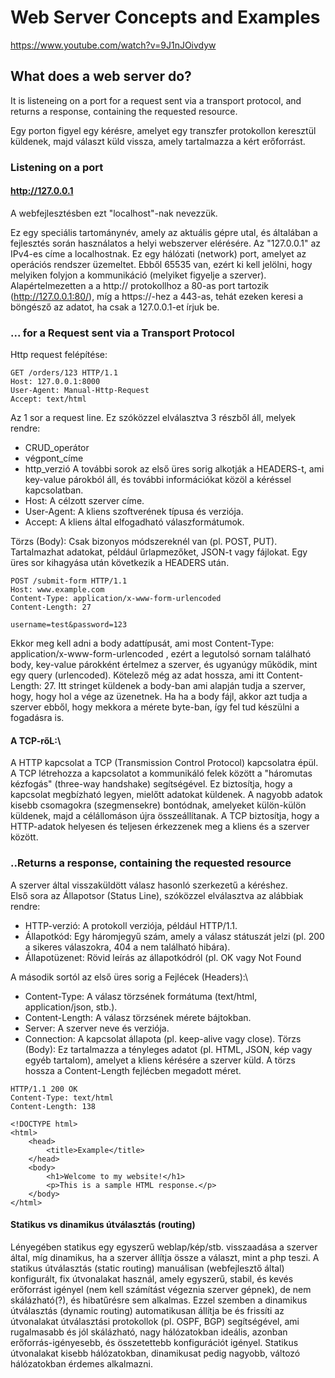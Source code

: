 # Web Server Concepts and Examples
https://www.youtube.com/watch?v=9J1nJOivdyw
## What does a web server do?
It is listeneing on a port for a request sent via a transport protocol, and returns a response, containing the requested resource.
 
Egy porton figyel egy kérésre, amelyet egy transzfer protokollon keresztül küldenek, majd választ küld vissza, amely tartalmazza a kért erőforrást.

### Listening on a port
 #### http://127.0.0.1 
 A webfejlesztésben ezt "localhost"-nak nevezzük.

Ez egy speciális tartománynév, amely az aktuális gépre utal, és általában a fejlesztés során használatos a helyi webszerver elérésére. Az "127.0.0.1" az IPv4-es címe a localhostnak.
Ez egy hálózati (network) port, amelyet az operációs rendszer üzemeltet. Ebből 65535 van, ezért ki kell jelölni, hogy melyiken folyjon a kommunikáció (melyiket figyelje a szerver).
Alapértelmezetten a a http:// protokollhoz a 80-as port tartozik (http://127.0.0.1:80/), míg a https://-hez a 443-as, tehát ezeken keresi a böngésző az adatot, ha csak a 127.0.0.1-et írjuk be.
### ... for a Request sent via a Transport Protocol
Http request felépítése:
~~~
GET /orders/123 HTTP/1.1 
Host: 127.0.0.1:8000
User-Agent: Manual-Http-Request
Accept: text/html
~~~
Az 1 sor a request line. Ez szóközzel elválasztva 3 részből áll, melyek rendre:
* CRUD_operátor  
* végpont_címe
* http_verzió
A további sorok az első üres sorig alkotják a HEADERS-t, ami key-value párokból áll, és további információkat közöl a kéréssel kapcsolatban.
* Host: A célzott szerver címe.
* User-Agent: A kliens szoftverének típusa és verziója.
* Accept: A kliens által elfogadható válaszformátumok.

Törzs (Body):
Csak bizonyos módszereknél van (pl. POST, PUT). Tartalmazhat adatokat, például űrlapmezőket, JSON-t vagy fájlokat. Egy üres sor kihagyása után következik a HEADERS után.
~~~
POST /submit-form HTTP/1.1
Host: www.example.com
Content-Type: application/x-www-form-urlencoded
Content-Length: 27

username=test&password=123
~~~
 Ekkor meg kell adni a body adattípusát, ami most Content-Type: application/x-www-form-urlencoded , ezért a legutolsó sornam található body, key-value párokként értelmez a szerver, és ugyanúgy működik, mint egy query (urlencoded). Kötelező még az adat hossza, ami itt Content-Length: 27. Itt stringet küldenek a body-ban ami alapján tudja a szerver, hogy, hogy hol a vége az üzenetnek. Ha ha a body fájl, akkor azt tudja a szerver ebből, hogy mekkora a mérete byte-ban, így fel tud készülni a fogadásra is.

 #### A TCP-rőL:\
 A HTTP kapcsolat a TCP (Transmission Control Protocol) kapcsolatra épül. A TCP létrehozza a kapcsolatot a kommunikáló felek között a "háromutas kézfogás" (three-way handshake) segítségével. Ez biztosítja, hogy a kapcsolat megbízható legyen, mielőtt adatokat küldenek. A nagyobb adatok kisebb csomagokra (szegmensekre) bontódnak, amelyeket külön-külön küldenek, majd a célállomáson újra összeállítanak.
 A TCP biztosítja, hogy a HTTP-adatok helyesen és teljesen érkezzenek meg a kliens és a szerver között. 
 
### ..Returns a response, containing the requested resource

A szerver által visszaküldött válasz hasonló szerkezetű a kéréshez.\
Első sora az Állapotsor (Status Line), szóközzel elválasztva az alábbiak rendre:
* HTTP-verzió: A protokoll verziója, például HTTP/1.1.
* Állapotkód: Egy háromjegyű szám, amely a válasz státuszát jelzi (pl. 200 a sikeres válaszokra, 404 a nem található hibára).
* Állapotüzenet: Rövid leírás az állapotkódról (pl. OK vagy Not Found

A második sortól az első üres sorig a Fejlécek (Headers):\
* Content-Type: A válasz törzsének formátuma (text/html, application/json, stb.).
* Content-Length: A válasz törzsének mérete bájtokban.
* Server: A szerver neve és verziója.
* Connection: A kapcsolat állapota (pl. keep-alive vagy close).
Törzs (Body):
Ez tartalmazza a tényleges adatot (pl. HTML, JSON, kép vagy egyéb tartalom), amelyet a kliens kérésére a szerver küld. A törzs hossza a Content-Length fejlécben megadott méret.
~~~
HTTP/1.1 200 OK
Content-Type: text/html
Content-Length: 138

<!DOCTYPE html>
<html>
    <head>
        <title>Example</title>
    </head>
    <body>
        <h1>Welcome to my website!</h1>
        <p>This is a sample HTML response.</p>
    </body>
</html>

 ~~~

 #### Statikus vs dinamikus útválasztás (routing)
 Lényegében statikus egy egyszerű weblap/kép/stb. visszaadása a szerver által, míg dinamikus, ha a szerver állítja össze a választ, mint a php teszi.
 A statikus útválasztás (static routing) manuálisan (webfejlesztő által) konfigurált, fix útvonalakat használ, amely egyszerű, stabil, és kevés erőforrást igényel (nem kell számítást végeznia szerver gépnek), de nem skálázható(?), és hibatűrésre sem alkalmas. Ezzel szemben a dinamikus útválasztás (dynamic routing) automatikusan állítja be és frissíti az útvonalakat útválasztási protokollok (pl. OSPF, BGP) segítségével, ami rugalmasabb és jól skálázható, nagy hálózatokban ideális, azonban erőforrás-igényesebb, és összetettebb konfigurációt igényel. Statikus útvonalakat kisebb hálózatokban, dinamikusat pedig nagyobb, változó hálózatokban érdemes alkalmazni.